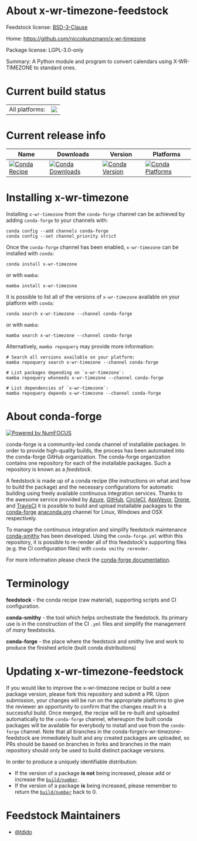 About x-wr-timezone-feedstock
=============================

Feedstock license: [BSD-3-Clause](https://github.com/conda-forge/x-wr-timezone-feedstock/blob/main/LICENSE.txt)

Home: https://github.com/niccokunzmann/x-wr-timezone

Package license: LGPL-3.0-only

Summary: A Python module and program to convert calendars using X-WR-TIMEZONE to standard ones.

Current build status
====================


<table><tr><td>All platforms:</td>
    <td>
      <a href="https://dev.azure.com/conda-forge/feedstock-builds/_build/latest?definitionId=21449&branchName=main">
        <img src="https://dev.azure.com/conda-forge/feedstock-builds/_apis/build/status/x-wr-timezone-feedstock?branchName=main">
      </a>
    </td>
  </tr>
</table>

Current release info
====================

| Name | Downloads | Version | Platforms |
| --- | --- | --- | --- |
| [![Conda Recipe](https://img.shields.io/badge/recipe-x--wr--timezone-green.svg)](https://anaconda.org/conda-forge/x-wr-timezone) | [![Conda Downloads](https://img.shields.io/conda/dn/conda-forge/x-wr-timezone.svg)](https://anaconda.org/conda-forge/x-wr-timezone) | [![Conda Version](https://img.shields.io/conda/vn/conda-forge/x-wr-timezone.svg)](https://anaconda.org/conda-forge/x-wr-timezone) | [![Conda Platforms](https://img.shields.io/conda/pn/conda-forge/x-wr-timezone.svg)](https://anaconda.org/conda-forge/x-wr-timezone) |

Installing x-wr-timezone
========================

Installing `x-wr-timezone` from the `conda-forge` channel can be achieved by adding `conda-forge` to your channels with:

```
conda config --add channels conda-forge
conda config --set channel_priority strict
```

Once the `conda-forge` channel has been enabled, `x-wr-timezone` can be installed with `conda`:

```
conda install x-wr-timezone
```

or with `mamba`:

```
mamba install x-wr-timezone
```

It is possible to list all of the versions of `x-wr-timezone` available on your platform with `conda`:

```
conda search x-wr-timezone --channel conda-forge
```

or with `mamba`:

```
mamba search x-wr-timezone --channel conda-forge
```

Alternatively, `mamba repoquery` may provide more information:

```
# Search all versions available on your platform:
mamba repoquery search x-wr-timezone --channel conda-forge

# List packages depending on `x-wr-timezone`:
mamba repoquery whoneeds x-wr-timezone --channel conda-forge

# List dependencies of `x-wr-timezone`:
mamba repoquery depends x-wr-timezone --channel conda-forge
```


About conda-forge
=================

[![Powered by
NumFOCUS](https://img.shields.io/badge/powered%20by-NumFOCUS-orange.svg?style=flat&colorA=E1523D&colorB=007D8A)](https://numfocus.org)

conda-forge is a community-led conda channel of installable packages.
In order to provide high-quality builds, the process has been automated into the
conda-forge GitHub organization. The conda-forge organization contains one repository
for each of the installable packages. Such a repository is known as a *feedstock*.

A feedstock is made up of a conda recipe (the instructions on what and how to build
the package) and the necessary configurations for automatic building using freely
available continuous integration services. Thanks to the awesome service provided by
[Azure](https://azure.microsoft.com/en-us/services/devops/), [GitHub](https://github.com/),
[CircleCI](https://circleci.com/), [AppVeyor](https://www.appveyor.com/),
[Drone](https://cloud.drone.io/welcome), and [TravisCI](https://travis-ci.com/)
it is possible to build and upload installable packages to the
[conda-forge](https://anaconda.org/conda-forge) [anaconda.org](https://anaconda.org/)
channel for Linux, Windows and OSX respectively.

To manage the continuous integration and simplify feedstock maintenance
[conda-smithy](https://github.com/conda-forge/conda-smithy) has been developed.
Using the ``conda-forge.yml`` within this repository, it is possible to re-render all of
this feedstock's supporting files (e.g. the CI configuration files) with ``conda smithy rerender``.

For more information please check the [conda-forge documentation](https://conda-forge.org/docs/).

Terminology
===========

**feedstock** - the conda recipe (raw material), supporting scripts and CI configuration.

**conda-smithy** - the tool which helps orchestrate the feedstock.
                   Its primary use is in the construction of the CI ``.yml`` files
                   and simplify the management of *many* feedstocks.

**conda-forge** - the place where the feedstock and smithy live and work to
                  produce the finished article (built conda distributions)


Updating x-wr-timezone-feedstock
================================

If you would like to improve the x-wr-timezone recipe or build a new
package version, please fork this repository and submit a PR. Upon submission,
your changes will be run on the appropriate platforms to give the reviewer an
opportunity to confirm that the changes result in a successful build. Once
merged, the recipe will be re-built and uploaded automatically to the
`conda-forge` channel, whereupon the built conda packages will be available for
everybody to install and use from the `conda-forge` channel.
Note that all branches in the conda-forge/x-wr-timezone-feedstock are
immediately built and any created packages are uploaded, so PRs should be based
on branches in forks and branches in the main repository should only be used to
build distinct package versions.

In order to produce a uniquely identifiable distribution:
 * If the version of a package **is not** being increased, please add or increase
   the [``build/number``](https://docs.conda.io/projects/conda-build/en/latest/resources/define-metadata.html#build-number-and-string).
 * If the version of a package **is** being increased, please remember to return
   the [``build/number``](https://docs.conda.io/projects/conda-build/en/latest/resources/define-metadata.html#build-number-and-string)
   back to 0.

Feedstock Maintainers
=====================

* [@tdido](https://github.com/tdido/)

